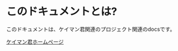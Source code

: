 # このドキュメントとは?
このドキュメントは、ケイマン君関連のプロジェクト関連のdocsです。


[ケイマン君ホームページ][HP]

[HP]: https://caymankun.f5.si/
